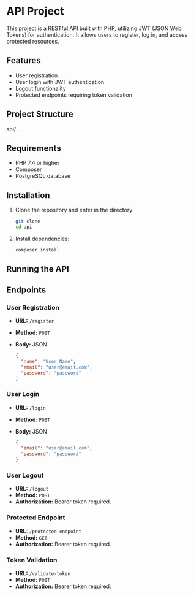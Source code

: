 # API Project

This project is a RESTful API built with PHP, utilizing JWT (JSON Web Tokens) for authentication. It allows users to register, log in, and access protected resources.

## Features

- User registration
- User login with JWT authentication
- Logout functionality
- Protected endpoints requiring token validation

## Project Structure

api/
...

## Requirements

- PHP 7.4 or higher
- Composer
- PostgreSQL database

## Installation

1. Clone the repository and enter in the directory:

   ```bash
   git clone 
   cd api

2. Install dependencies:

   ```bash
   composer install

## Running the API

## Endpoints
### User Registration

- **URL:** `/register`
- **Method:** `POST`
- **Body:** JSON

  ```json
  {
    "name": "User Name",
    "email": "user@email.com",
    "password": "password"
  }

### User Login

- **URL:** `/login`
- **Method:** `POST`
- **Body:** JSON

  ```json
  {
    "email": "user@email.com",
    "password": "password"
  }

### User Logout

- **URL:** `/logout`
- **Method:** `POST`
- **Authorization:** Bearer token required.


### Protected Endpoint

- **URL:** `/protected-endpoint`
- **Method:** `GET`
- **Authorization:** Bearer token required.

### Token Validation

- **URL:** `/validate-token`
- **Method:** `POST`
- **Authorization:** Bearer token required.
